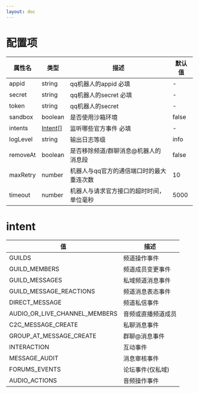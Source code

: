 ```yaml
---
layout: doc
---
```


# 配置项

| 属性名      | 类型                  | 描述                                    | 默认值   |
|----------|---------------------|---------------------------------------|-------|
| appid    | string              | qq机器人的appid 必填                        | -     |
| secret   | string              | qq机器人的secret 必填                       | -     |
| token    | string              | qq机器人的secret                          | -     |
| sandbox  | boolean             | 是否使用沙箱环境                              | false |
| intents  | [Intent](#intent)[] | 监听哪些官方事件 必填   | -     |
| logLevel | string              | 输出日志等级                                | info  |
| removeAt | boolean             | 是否移除频道/群聊消息@机器人的消息段                   | false |
| maxRetry | number              | 机器人与qq官方的通信端口时的最大重连次数                 | 10    |
| timeout  | number              | 机器人与请求官方接口的超时时间，单位毫秒                  | 5000  |

# intent

| 值                             | 描述        |
|-------------------------------|-----------|
| GUILDS                        | 频道操作事件    |
| GUILD_MEMBERS                 | 频道成员变更事件  |
| GUILD_MESSAGES                | 私域频道消息事件  |
| GUILD_MESSAGE_REACTIONS       | 频道消息表态事件  |
| DIRECT_MESSAGE                | 频道私信事件    |
| AUDIO_OR_LIVE_CHANNEL_MEMBERS | 音频或直播频道成员 |
| C2C_MESSAGE_CREATE            | 私聊消息事件    |
| GROUP_AT_MESSAGE_CREATE       | 群聊@消息事件   |
| INTERACTION                   | 互动事件      |
| MESSAGE_AUDIT                 | 消息审核事件    |
| FORUMS_EVENTS                 | 论坛事件(仅私域) |
| AUDIO_ACTIONS                 | 音频操作事件    |



